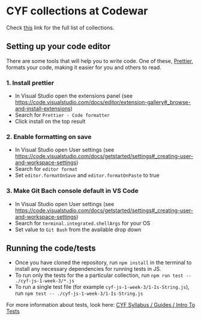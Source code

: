 # CYF collections at Codewar
Check [this](https://www.codewars.com/collections?q=cyf&created_by=everyone&order_by=name%20asc) link for the full list of collections.

## Setting up your code editor

There are some tools that will help you to write code. One of these, [Prettier](https://prettier.io/), formats your code, making it easier for you and others to read.

### 1. Install prettier

- In Visual Studio open the extensions panel (see https://code.visualstudio.com/docs/editor/extension-gallery#_browse-and-install-extensions)
- Search for `Prettier - Code formatter`
- Click install on the top result

### 2. Enable formatting on save

- In Visual Studio open User settings (see https://code.visualstudio.com/docs/getstarted/settings#_creating-user-and-workspace-settings)
- Search for `editor format`
- Set `editor.formatOnSave` and `editor.formatOnPaste` to true

### 3. Make Git Bach console default in VS Code

- In Visual Studio open User settings (see https://code.visualstudio.com/docs/getstarted/settings#_creating-user-and-workspace-settings)
- Search for `terminal.integrated.shellArgs` for your OS
- Set value to `Git Bash` from the available drop down


## Running the code/tests

- Once you have cloned the repository, run `npm install` in the terminal to install any necessary dependencies for running tests in JS.
- To run only the tests for the a particular collection, run `npm run test -- ./cyf-js-1-week-3/*.js`
- To run a single test file (for example `cyf-js-1-week-3/1-Is-String.js`), \
run `npm test -- ./cyf-js-1-week-3/1-Is-String.js`

For more information about tests, look here:
[CYF Syllabus / Guides / Intro To Tests](https://syllabus.codeyourfuture.io/guides/intro-to-tests)

